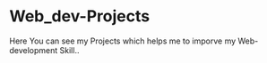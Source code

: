 # Web_dev-Projects
Here You can see my Projects which helps me to imporve my Web-development Skill..
